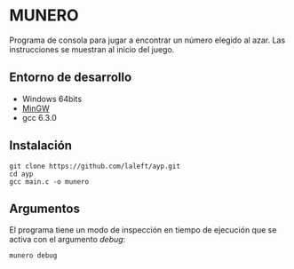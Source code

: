 # MUNERO

Programa de consola para jugar a encontrar un número elegido al azar.
Las instrucciones se muestran al inicio del juego.

## Entorno de desarrollo

- Windows 64bits
- [MinGW](https://sourceforge.net/projects/mingw/)
- gcc 6.3.0

## Instalación

```
git clone https://github.com/laleft/ayp.git
cd ayp
gcc main.c -o munero
```

## Argumentos

El programa tiene un modo de inspección en tiempo de ejecución que se activa con el argumento _debug_:

```
munero debug
```

